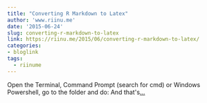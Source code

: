 ```yaml
---
title: "Converting R Markdown to Latex"
author: 'www.riinu.me'
date: '2015-06-24'
slug: converting-r-markdown-to-latex
link: https://riinu.me/2015/06/converting-r-markdown-to-latex/
categories:
- bloglink
tags:
  - riinume
---
```


Open the Terminal, Command Prompt (search for cmd) or Windows Powershell, go to the folder and do: And that's[... <i class="fas fa-external-link-alt"></i>](https://riinu.me/2015/06/converting-r-markdown-to-latex/)

